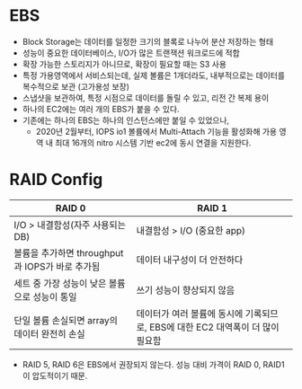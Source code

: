 # EBS
- Block Storage는 데이터를 일정한 크기의 블록로 나누어 분산 저장하는 형태
- 성능이 중요한 데이터베이스, I/O가 많은 트랜잭션 워크로드에 적합
- 확장 가능한 스토리지가 아니므로, 확장이 필요할 때는 S3 사용
- 특정 가용영역에서 서비스되는데, 실제 볼륨은 1개더라도, 내부적으로는 데이터를 복수적으로 보관 (고가용성 보장)
- 스냅샷을 보관하여, 특정 시점으로 데이터를 돌릴 수 있고, 리전 간 복제 용이
- 하나의 EC2에는 여러 개의 EBS가 붙을 수 있다.
- 기존에는 하나의 EBS는 하나의 인스턴스에만 붙일 수 있었으나,
    - 2020년 2월부터, IOPS io1 볼륨에서 Multi-Attach 기능을 활성화해 가용 영역 내 최대 16개의 nitro 시스템 기반 ec2에 동시 연결을 지원한다.

# RAID Config
|RAID 0 | RAID 1| 
|--- | ---| 
|I/O > 내결함성(자주 사용되는 DB)| 내결함성 > I/O (중요한 app)|
|볼륨을 추가하면 throughput과 IOPS가 바로 추가됨 | 데이터 내구성이 더 안전하다 |
|세트 중 가장 성능이 낮은 볼륨으로 성능이 통일 | 쓰기 성능이 향상되지 않음 |
|단일 볼륨 손실되면 array의 데이터 완전히 손실 | 데이터가 여러 볼륨에 동시에 기록되므로, EBS에 대한 EC2 대역폭이 더 많이 필요함|

- RAID 5, RAID 6은 EBS에서 권장되지 않는다. 성능 대비 가격이 RAID 0, RAID1 이 압도적이기 때문.
